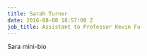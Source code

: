 ```yaml
---
title: Sarah Turner
date: 2016-08-08 18:57:00 Z
job_title: Assistant to Professor Kevin Fu
---
```


Sara mini-bio